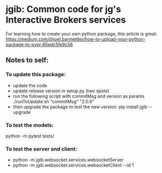 # jgib: Common code for jg's Interactive Brokers services

For learning how to create your own python package, this article is great:
https://medium.com/@joel.barmettler/how-to-upload-your-python-package-to-pypi-65edc5fe9c56


## Notes to self:
### To update this package:
- update the code
- update release version in setup.py (two spots)
- run the following script with commitMsg and version as params
    ./runToUpdate.sh "commitMsg" "2.0.6"
- then upgrade the package to test the new version: 
    pip install jgib --upgrade






### To test the models:
python -m pytest tests/


### To test the server and client:
- python -m jgib.websocket.services.websocketServer
- python -m jgib.websocket.services.websocketClient --id 1
